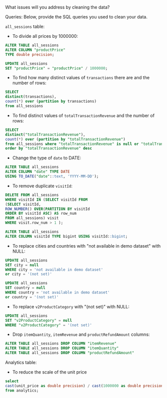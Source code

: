 What issues will you address by cleaning the data?





Queries:
Below, provide the SQL queries you used to clean your data.

`all_sessions` table:
- To divide all prices by 1000000:
```sql
ALTER TABLE all_sessions
ALTER COLUMN "productPrice"
TYPE double precision;

UPDATE all_sessions
SET "productPrice" = "productPrice" / 1000000;
```

- To find how many distinct values of `transactions` there are and the number of rows:
```sql
SELECT 
distinct(transactions),
count(*) over (partition by transactions)
from all_sessions
```

- To find distinct values of `totalTransactionRevenue` and the number of rows:
```sql
SELECT 
distinct("totalTransactionRevenue"),
count(*) over (partition by "totalTransactionRevenue")
from all_sessions where "totalTransactionRevenue" is null or "totalTransactionRevenue" is not null
order by "totalTransactionRevenue" desc
```

- Change the type of `date` to DATE:
```sql
ALTER TABLE all_sessions 
ALTER COLUMN "date" TYPE DATE 
USING TO_DATE("date"::text, 'YYYY-MM-DD');
```

- To remove duplicate `visitId`:
```sql
DELETE FROM all_sessions
WHERE visitId IN (SELECT visitId FROM 
(SELECT visitId, 
ROW_NUMBER() OVER(PARTITION BY visitId
ORDER BY visitId ASC) AS row_num
FROM all_sessions) visit
WHERE visit.row_num > 1 );

ALTER TABLE all_sessions
ALTER COLUMN visitId TYPE bigint USING visitId::bigint;
```

- To replace cities and countries with "not available in demo dataset" with NULL:
```sql
UPDATE all_sessions
SET city = null
WHERE city = 'not available in demo dataset'
or city = '(not set)'

UPDATE all_sessions
SET country = null
WHERE country = 'not available in demo dataset'
or country = '(not set)'
```

- To replace `v2ProductCategory` with "(not set)" with NULL:
```sql
UPDATE all_sessions
SET "v2ProductCategory" = null
WHERE "v2ProductCategory" = '(not set)'
```

- Drop `itemQuantity`, `itemRevenue` and `productRefundAmount` columns:
```sql
ALTER TABLE all_sessions DROP COLUMN "itemRevenue"
ALTER TABLE all_sessions DROP COLUMN "itemQuantity"
ALTER TABLE all_sessions DROP COLUMN "productRefundAmount"
```

Analytics table:
- To reduce the scale of the unit price
```sql
select 
cast(unit_price as double precision) / cast(1000000 as double precision) as unit_cost 
from analytics;


```

